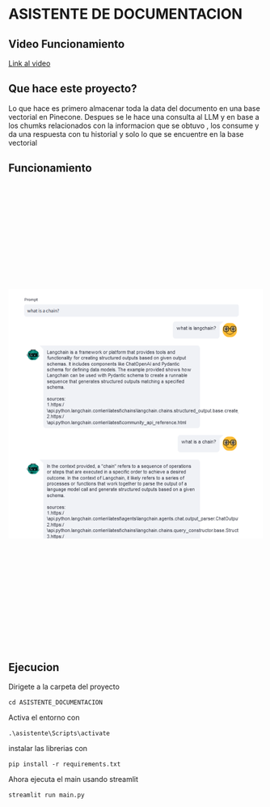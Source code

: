 # ASISTENTE DE DOCUMENTACION
## Video Funcionamiento
[Link al video](https://youtu.be/RfofYedIpxI)
## Que hace este proyecto?
Lo que hace es primero almacenar toda la data del documento en una base vectorial en Pinecone.
Despues se le hace una consulta al LLM y en base a los chumks relacionados con la informacion que se obtuvo , los consume y da una respuesta con tu historial y solo lo que se encuentre en la base vectorial

## Funcionamiento
<img src="Demostracion.png"  style="object-fit: contain; width: 712px; height: 912px;"/>

## Ejecucion
Dirigete a la carpeta del proyecto
```
cd ASISTENTE_DOCUMENTACION
``` 

Activa el entorno con
```
.\asistente\Scripts\activate
``` 

instalar las librerias con
```
pip install -r requirements.txt
``` 
Ahora ejecuta el main usando streamlit
```
streamlit run main.py
``` 



